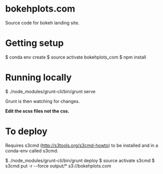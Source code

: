 # bokehplots.com
Source code for bokeh landing site.

# Getting setup

  $ conda env create
  $ source activate bokehplots_com
  $ npm install

# Running locally

  $ ./node_modules/grunt-cli/bin/grunt serve

Grunt is then watching for changes.

**Edit the scss files not the css.**

# To deploy

Requires s3cmd (http://s3tools.org/s3cmd-howto) to be installed and in a conda-env called s3cmd.

  $ ./node_modules/grunt-cli/bin/grunt deploy 
  $ source activate s3cmd
  $ s3cmd put -r --force output/* s3://bokehplots.com
